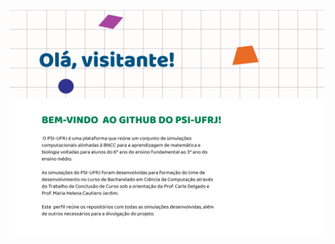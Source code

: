 ![Heading](https://github.com/PSI-UFRJ/.github/blob/4d532cc621ea556e85b69c6de139205cf77aaa57/assets/body.png "Header")


